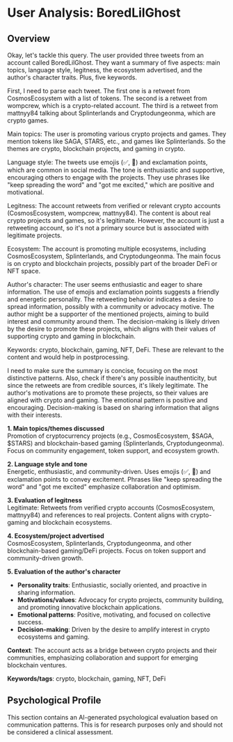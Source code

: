 # User Analysis: BoredLilGhost

## Overview

<think>
Okay, let's tackle this query. The user provided three tweets from an account called BoredLilGhost. They want a summary of five aspects: main topics, language style, legitness, the ecosystem advertised, and the author's character traits. Plus, five keywords.

First, I need to parse each tweet. The first one is a retweet from CosmosEcosystem with a list of tokens. The second is a retweet from wompcrew, which is a crypto-related account. The third is a retweet from mattnyy84 talking about Splinterlands and Cryptodungeonma, which are crypto games.

Main topics: The user is promoting various crypto projects and games. They mention tokens like SAGA, STARS, etc., and games like Splinterlands. So the themes are crypto, blockchain projects, and gaming in crypto.

Language style: The tweets use emojis (✅, 🙌) and exclamation points, which are common in social media. The tone is enthusiastic and supportive, encouraging others to engage with the projects. They use phrases like "keep spreading the word" and "got me excited," which are positive and motivational.

Legitness: The account retweets from verified or relevant crypto accounts (CosmosEcosystem, wompcrew, mattnyy84). The content is about real crypto projects and games, so it's legitimate. However, the account is just a retweeting account, so it's not a primary source but is associated with legitimate projects.

Ecosystem: The account is promoting multiple ecosystems, including CosmosEcosystem, Splinterlands, and Cryptodungeonma. The main focus is on crypto and blockchain projects, possibly part of the broader DeFi or NFT space.

Author's character: The user seems enthusiastic and eager to share information. The use of emojis and exclamation points suggests a friendly and energetic personality. The retweeting behavior indicates a desire to spread information, possibly with a community or advocacy motive. The author might be a supporter of the mentioned projects, aiming to build interest and community around them. The decision-making is likely driven by the desire to promote these projects, which aligns with their values of supporting crypto and gaming in blockchain.

Keywords: crypto, blockchain, gaming, NFT, DeFi. These are relevant to the content and would help in postprocessing.

I need to make sure the summary is concise, focusing on the most distinctive patterns. Also, check if there's any possible inauthenticity, but since the retweets are from credible sources, it's likely legitimate. The author's motivations are to promote these projects, so their values are aligned with crypto and gaming. The emotional pattern is positive and encouraging. Decision-making is based on sharing information that aligns with their interests.
</think>

**1. Main topics/themes discussed**  
Promotion of cryptocurrency projects (e.g., CosmosEcosystem, $SAGA, $STARS) and blockchain-based gaming (Splinterlands, Cryptodungeonma). Focus on community engagement, token support, and ecosystem growth.  

**2. Language style and tone**  
Energetic, enthusiastic, and community-driven. Uses emojis (✅, 🙌) and exclamation points to convey excitement. Phrases like "keep spreading the word" and "got me excited" emphasize collaboration and optimism.  

**3. Evaluation of legitness**  
Legitimate: Retweets from verified crypto accounts (CosmosEcosystem, mattnyy84) and references to real projects. Content aligns with crypto-gaming and blockchain ecosystems.  

**4. Ecosystem/project advertised**  
CosmosEcosystem, Splinterlands, Cryptodungeonma, and other blockchain-based gaming/DeFi projects. Focus on token support and community-driven growth.  

**5. Evaluation of the author's character**  
- **Personality traits**: Enthusiastic, socially oriented, and proactive in sharing information.  
- **Motivations/values**: Advocacy for crypto projects, community building, and promoting innovative blockchain applications.  
- **Emotional patterns**: Positive, motivating, and focused on collective success.  
- **Decision-making**: Driven by the desire to amplify interest in crypto ecosystems and gaming.  

**Context**: The account acts as a bridge between crypto projects and their communities, emphasizing collaboration and support for emerging blockchain ventures.  

**Keywords/tags**: crypto, blockchain, gaming, NFT, DeFi

## Psychological Profile

This section contains an AI-generated psychological evaluation based on communication patterns. This is for research purposes only and should not be considered a clinical assessment.